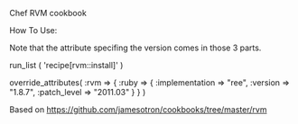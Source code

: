 Chef RVM cookbook

How To Use:

Note that the attribute specifing the version comes in those 3 parts.

run_list (
          'recipe[rvm::install]'
          )

override_attributes( 
  :rvm => { :ruby => { :implementation => "ree",
                       :version => "1.8.7",
                       :patch_level => "2011.03" } }
)

Based on https://github.com/jamesotron/cookbooks/tree/master/rvm